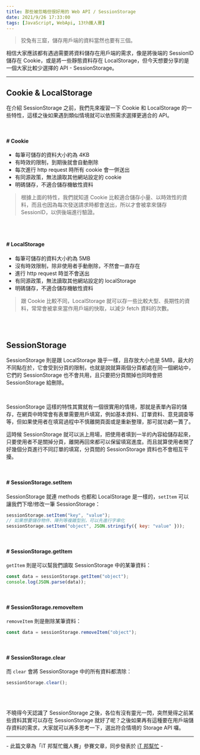 ```yaml
---
title: 那些被忽略但很好用的 Web API / SessionStorage
date: 2021/9/26 17:33:00
tags: [JavaScript, WebApi, 13th鐵人賽]
---
```


> 狡兔有三窟，儲存用戶端的資料當然也要有三個。

相信大家應該都有遇過需要將資料儲存在用戶端的需求，像是將後端的 SessionID 儲存在 Cookie，或是將一些靜態資料存在 LocalStorage，但今天想要分享的是一個大家比較少選擇的 API - SessionStorage。

---

## Cookie & LocalStorage

在介紹 SessionStorage 之前，我們先來複習一下 Cookie 和 LocalStorage 的一些特性，這樣之後如果遇到類似情境就可以依照需求選擇更適合的 API。

<br/>

#### # Cookie

- 每筆可儲存的資料大小約為 4KB
- 有時效的限制，到期後就會自動刪除
- 每次進行 http request 時所有 cookie 會一併送出
- 有同源政策，無法讀取其他網站設定的 cookie
- 明碼儲存，不適合儲存機敏性資料

> 根據上面的特性，我們就知道 Cookie 比較適合儲存小量、以時效性的資料，而且也因為每次發送請求時都會送出，所以才會被拿來儲存 SessionID，以供後端進行驗證。

<br/><br/>

#### # LocalStorage

- 每筆可儲存的資料大小約為 5MB
- 沒有時效限制，除非使用者手動刪除，不然會一直存在
- 進行 http request 時並不會送出
- 有同源政策，無法讀取其他網站設定的 localStorage
- 明碼儲存，不適合儲存機敏性資料

> 跟 Cookie 比較不同，LocalStorage 就可以存一些比較大型、長期性的資料，常常會被拿來當作用戶端的快取，以減少 fetch 資料的次數。

<br/><br/>

## SessionStorage

SessionStorage 則是跟 LocalStorage 幾乎一樣，且存放大小也是 5MB，最大的不同點在於，它會受到分頁的限制，也就是說就算兩個分頁都處在同一個網站中，它們的 SessionStorage 也不會共用，且只要把分頁關掉也同時會把 SessionStorage 給刪除。

<br/>

SessionStorage 這樣的特性其實就有一個很實用的情境，那就是表單內容的儲存，在網頁中時常會有表單需要用戶填寫，例如基本資料、訂單資料、意見調查等等，但如果使用者在填寫過程中不慎離開頁面或是重新整理，那可就功虧一簣了。

這時候 SessionStorage 就可以派上用場，把使用者填到一半的內容給儲存起來，只要使用者不是關掉分頁，離開再回來都可以保留填寫進度。而且就算使用者開了好幾個分頁進行不同訂單的填寫，分頁間的 SessionStorage 資料也不會相互干擾。

<br/>

#### # SessionStorage.setItem

SessionStorage 就連 methods 也都和 LocalStorage 是一樣的，`setItem` 可以讓我們下增/修改一筆 SessionStorage：

```javascript
sessionStorage.setItem("key", "value");
// 如果想要儲存物件、陣列等複雜型別，可以先進行字串化
sessionStorage.setItem("object", JSON.stringify({ key: "value" }));
```

<br/>

#### # SessionStorage.getItem

`getItem` 則是可以幫我們讀取 SessionStorage 中的某筆資料：

```javascript
const data = sessionStorage.getItem("object");
console.log(JSON.parse(data));
```

<br/>

#### # SessionStorage.removeItem

`removeItem` 則是刪除某筆資料：

```javascript
const data = sessionStorage.removeItem("object");
```

<br/>

#### # SessionStorage.clear

而 `clear` 會將 SessionStorage 中的所有資料都清除：

```javascript
sessionStorage.clear();
```

<br/><br/>

不曉得今天認識了 SessionStorage 之後，各位有沒有靈光一閃，突然覺得之前某些資料其實可以存在 SessionStorage 就好了呢？之後如果再有這種要在用戶端儲存資料的需求，大家就可以再多思考一下，選出符合情境的 Storage API 囉。

---

\- 此篇文章為「iT 邦幫忙鐵人賽」參賽文章，同步發表於 [iT 邦幫忙](https://ithelp.ithome.com.tw/articles/10274151) -
